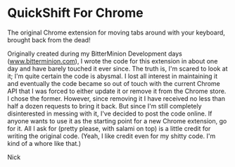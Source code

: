 QuickShift For Chrome
===================

The original Chrome extension for moving tabs around with your keyboard, brought back from the dead! 

Originally created during my BitterMinion Development days (www.bitterminion.com), I wrote the code for this extension in about one day and have barely touched it ever since. The truth is, I'm scared to look at it; I'm quite certain the code is abysmal. I lost all interest in maintaining it and eventually the code became so out of touch with the current Chrome API that I was forced to either update it or remove it from the Chrome store. I chose the former. However, since removing it I have received no less than half a dozen requests to bring it back. But since I'm still completely disinterested in messing with it, I've decided to post the code online. If anyone wants to use it as the starting point for a new Chrome extension, go for it. All I ask for (pretty please, with salami on top) is a little credit for writing the original code. (Yeah, I like credit even for my shitty code. I'm kind of a whore like that.) 

Nick
